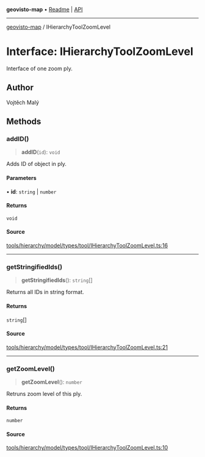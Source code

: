 **geovisto-map** • [Readme](../README.md) \| [API](../globals.md)

***

[geovisto-map](../README.md) / IHierarchyToolZoomLevel

# Interface: IHierarchyToolZoomLevel

Interface of one zoom ply.

## Author

Vojtěch Malý

## Methods

### addID()

> **addID**(`id`): `void`

Adds ID of object in ply.

#### Parameters

• **id**: `string` \| `number`

#### Returns

`void`

#### Source

[tools/hierarchy/model/types/tool/IHierarchyToolZoomLevel.ts:16](https://github.com/geovisto/geovisto-map/blob/5ee2cb5d45c19062fc8fc6beefa2848c076518b6/src/tools/hierarchy/model/types/tool/IHierarchyToolZoomLevel.ts#L16)

***

### getStringifiedIds()

> **getStringifiedIds**(): `string`[]

Returns all IDs in string format.

#### Returns

`string`[]

#### Source

[tools/hierarchy/model/types/tool/IHierarchyToolZoomLevel.ts:21](https://github.com/geovisto/geovisto-map/blob/5ee2cb5d45c19062fc8fc6beefa2848c076518b6/src/tools/hierarchy/model/types/tool/IHierarchyToolZoomLevel.ts#L21)

***

### getZoomLevel()

> **getZoomLevel**(): `number`

Retruns zoom level of this ply.

#### Returns

`number`

#### Source

[tools/hierarchy/model/types/tool/IHierarchyToolZoomLevel.ts:10](https://github.com/geovisto/geovisto-map/blob/5ee2cb5d45c19062fc8fc6beefa2848c076518b6/src/tools/hierarchy/model/types/tool/IHierarchyToolZoomLevel.ts#L10)
